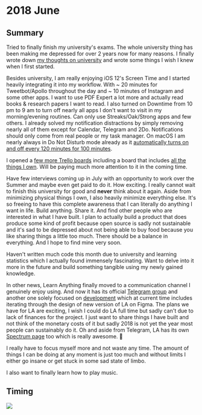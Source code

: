 # 2018 June
## Summary
Tried to finally finish my university's exams. The whole university thing has been making me depressed for over 2 years now for many reasons. I finally wrote down [my thoughts on university](../../education/university.md) and wrote some things I wish I knew when I first started.

Besides university, I am really enjoying iOS 12's Screen Time and I started heavily integrating it into my workflow. With ~ 20 minutes for Tweetbot/Apollo throughout the day and ~ 10 minutes of Instagram and some other apps. I want to use PDF Expert a lot more and actually read books & research papers I want to read. I also turned on Downtime from 10 pm to 9 am to turn off nearly all apps I don't want to visit in my morning/evening routines. Can only use Streaks/Oak/Strong apps and few others. I already solved my notification distractions by simply removing nearly all of them except for Calendar, Telegram and 2Do. Notifications should only come from real people or my task manager. On macOS I am nearly always in Do Not Disturb mode already as it [automatically turns on and off every 120 minutes for 100 minutes](../../focusing/focusing.md).

I opened a [few more Trello boards](../../sharing/my-trello.md) including a board that includes [all the things I own](https://trello.com/b/HotsLGsc). Will be paying much more attention to it in the coming time.

Have few interviews coming up in July with an opportunity to work over the Summer and maybe even get paid to do it. How exciting. I really cannot wait to finish this university for good and **never** think about it again. Aside from minimizing physical things I own, I also heavily minimize everything else. It's so freeing to have this complete awareness that I can literally do anything I want in life. Build anything. Share it. And find other people who are interested in what I have built. I plan to actually build a product that does produce some kind of profit because open source is sadly not sustainable and it's sad to be depressed about not being able to buy food because you like sharing things a little too much. There should be a balance in everything. And I hope to find mine very soon.

Haven't written much code this month due to university and learning statistics which I actually found immensely fascinating. Want to delve into it more in the future and build something tangible using my newly gained knowledge.

In other news, Learn Anything finally moved to a communication channel I genuinely enjoy using. And now it has its official [Telegram group](https://t.me/learnanything) and another one solely focused on [development](https://t.me/learnanythingdev) which at current time includes iterating through the design of new version of LA on Figma. The plans we have for LA are exciting, I wish I could do LA full time but sadly can't due to lack of finances for the project. I just want to share things I have built and not think of the monetary costs of it but sadly 2018 is not yet the year most people can sustainably do it. Oh and aside from Telegram, LA has its own [Spectrum page](https://spectrum.chat/learn-anything) too which is really awesome. 🌈

I really have to focus myself more and not waste any time. The amount of things I can be doing at any moment is just too much and without limits I either go insane or get stuck in some sad state of limbo.

I also want to finally learn how to play music.

## Timing
![](https://i.imgur.com/rO6NcDD.png)